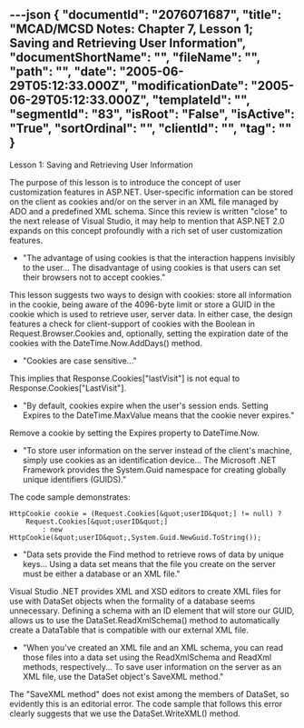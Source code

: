 ---json
{
  "documentId": "2076071687",
  "title": "MCAD/MCSD Notes: Chapter 7, Lesson 1; Saving and Retrieving User Information",
  "documentShortName": "",
  "fileName": "",
  "path": "",
  "date": "2005-06-29T05:12:33.000Z",
  "modificationDate": "2005-06-29T05:12:33.000Z",
  "templateId": "",
  "segmentId": "83",
  "isRoot": "False",
  "isActive": "True",
  "sortOrdinal": "",
  "clientId": "",
  "tag": ""
}
---

Lesson 1: Saving and Retrieving User Information

The purpose of this lesson is to introduce the concept of user customization features in ASP.NET. User-specific information can be stored on the client as cookies and/or on the server in an XML file managed by ADO and a predefined XML schema. Since this review is written &quot;close&quot; to the next release of Visual Studio, it may help to mention that ASP.NET 2.0 expands on this concept profoundly with a rich set of user customization features.

* &quot;The advantage of using cookies is that the interaction happens invisibly to the user... The disadvantage of using cookies is that users can set their browsers not to accept cookies.&quot;

This lesson suggests two ways to design with cookies: store all information in the cookie, being aware of the 4096-byte limit or store a GUID in the cookie which is used to retrieve user, server data. In either case, the design features a check for client-support of cookies with the Boolean in Request.Browser.Cookies and, optionally, setting the expiration date of the cookies with the DateTime.Now.AddDays() method.

* &quot;Cookies are case sensitive...&quot;

This implies that Response.Cookies[&quot;lastVisit&quot;] is not equal to Response.Cookies[&quot;LastVisit&quot;].

* &quot;By default, cookies expire when the user's session ends. Setting Expires to the DateTime.MaxValue means that the cookie never expires.&quot;

Remove a cookie by setting the Expires property to DateTime.Now.

* &quot;To store user information on the server instead of the client's machine, simply use cookies as an identification device... The Microsoft .NET Framework provides the System.Guid namespace for creating globally unique identifiers (GUIDS).&quot;

The code sample demonstrates:

    HttpCookie cookie = (Request.Cookies[&quot;userID&quot;] != null) ?
        Request.Cookies[&quot;userID&quot;]
            : new HttpCookie(&quot;userID&quot;,System.Guid.NewGuid.ToString());

* &quot;Data sets provide the Find method to retrieve rows of data by unique keys... Using a data set means that the file you create on the server must be either a database or an XML file.&quot;

Visual Studio .NET provides XML and XSD editors to create XML files for use with DataSet objects when the formality of a database seems unnecessary. Defining a schema with an ID element that will store our GUID, allows us to use the DataSet.ReadXmlSchema() method to automatically create a DataTable that is compatible with our external XML file.

* &quot;When you've created an XML file and an XML schema, you can read those files into a data set using the ReadXmlSchema and ReadXml methods, respectively... To save user information on the server as an XML file, use the DataSet object's SaveXML method.&quot;

The &quot;SaveXML method&quot; does not exist among the members of DataSet, so evidently this is an editorial error. The code sample that follows this error clearly suggests that we use the DataSet.WriteXML() method.
